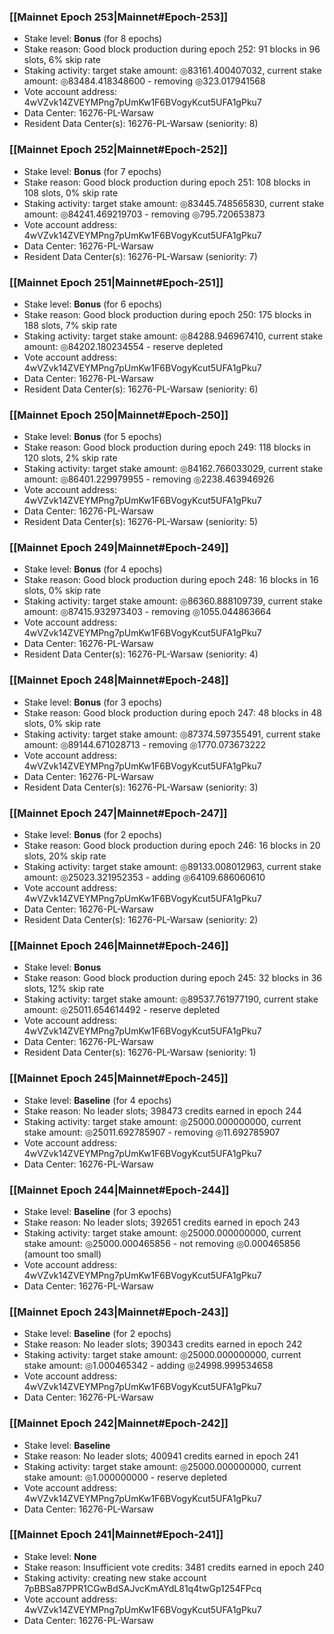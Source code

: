 ### [[Mainnet Epoch 253|Mainnet#Epoch-253]]
* Stake level: **Bonus** (for 8 epochs)
* Stake reason: Good block production during epoch 252: 91 blocks in 96 slots, 6% skip rate
* Staking activity: target stake amount: ◎83161.400407032, current stake amount: ◎83484.418348600 - removing ◎323.017941568
* Vote account address: 4wVZvk14ZVEYMPng7pUmKw1F6BVogyKcut5UFA1gPku7
* Data Center: 16276-PL-Warsaw
* Resident Data Center(s): 16276-PL-Warsaw (seniority: 8)
### [[Mainnet Epoch 252|Mainnet#Epoch-252]]
* Stake level: **Bonus** (for 7 epochs)
* Stake reason: Good block production during epoch 251: 108 blocks in 108 slots, 0% skip rate
* Staking activity: target stake amount: ◎83445.748565830, current stake amount: ◎84241.469219703 - removing ◎795.720653873
* Vote account address: 4wVZvk14ZVEYMPng7pUmKw1F6BVogyKcut5UFA1gPku7
* Data Center: 16276-PL-Warsaw
* Resident Data Center(s): 16276-PL-Warsaw (seniority: 7)
### [[Mainnet Epoch 251|Mainnet#Epoch-251]]
* Stake level: **Bonus** (for 6 epochs)
* Stake reason: Good block production during epoch 250: 175 blocks in 188 slots, 7% skip rate
* Staking activity: target stake amount: ◎84288.946967410, current stake amount: ◎84202.180234554 - reserve depleted
* Vote account address: 4wVZvk14ZVEYMPng7pUmKw1F6BVogyKcut5UFA1gPku7
* Data Center: 16276-PL-Warsaw
* Resident Data Center(s): 16276-PL-Warsaw (seniority: 6)
### [[Mainnet Epoch 250|Mainnet#Epoch-250]]
* Stake level: **Bonus** (for 5 epochs)
* Stake reason: Good block production during epoch 249: 118 blocks in 120 slots, 2% skip rate
* Staking activity: target stake amount: ◎84162.766033029, current stake amount: ◎86401.229979955 - removing ◎2238.463946926
* Vote account address: 4wVZvk14ZVEYMPng7pUmKw1F6BVogyKcut5UFA1gPku7
* Data Center: 16276-PL-Warsaw
* Resident Data Center(s): 16276-PL-Warsaw (seniority: 5)
### [[Mainnet Epoch 249|Mainnet#Epoch-249]]
* Stake level: **Bonus** (for 4 epochs)
* Stake reason: Good block production during epoch 248: 16 blocks in 16 slots, 0% skip rate
* Staking activity: target stake amount: ◎86360.888109739, current stake amount: ◎87415.932973403 - removing ◎1055.044863664
* Vote account address: 4wVZvk14ZVEYMPng7pUmKw1F6BVogyKcut5UFA1gPku7
* Data Center: 16276-PL-Warsaw
* Resident Data Center(s): 16276-PL-Warsaw (seniority: 4)
### [[Mainnet Epoch 248|Mainnet#Epoch-248]]
* Stake level: **Bonus** (for 3 epochs)
* Stake reason: Good block production during epoch 247: 48 blocks in 48 slots, 0% skip rate
* Staking activity: target stake amount: ◎87374.597355491, current stake amount: ◎89144.671028713 - removing ◎1770.073673222
* Vote account address: 4wVZvk14ZVEYMPng7pUmKw1F6BVogyKcut5UFA1gPku7
* Data Center: 16276-PL-Warsaw
* Resident Data Center(s): 16276-PL-Warsaw (seniority: 3)
### [[Mainnet Epoch 247|Mainnet#Epoch-247]]
* Stake level: **Bonus** (for 2 epochs)
* Stake reason: Good block production during epoch 246: 16 blocks in 20 slots, 20% skip rate
* Staking activity: target stake amount: ◎89133.008012963, current stake amount: ◎25023.321952353 - adding ◎64109.686060610
* Vote account address: 4wVZvk14ZVEYMPng7pUmKw1F6BVogyKcut5UFA1gPku7
* Data Center: 16276-PL-Warsaw
* Resident Data Center(s): 16276-PL-Warsaw (seniority: 2)
### [[Mainnet Epoch 246|Mainnet#Epoch-246]]
* Stake level: **Bonus**
* Stake reason: Good block production during epoch 245: 32 blocks in 36 slots, 12% skip rate
* Staking activity: target stake amount: ◎89537.761977190, current stake amount: ◎25011.654614492 - reserve depleted
* Vote account address: 4wVZvk14ZVEYMPng7pUmKw1F6BVogyKcut5UFA1gPku7
* Data Center: 16276-PL-Warsaw
* Resident Data Center(s): 16276-PL-Warsaw (seniority: 1)
### [[Mainnet Epoch 245|Mainnet#Epoch-245]]
* Stake level: **Baseline** (for 4 epochs)
* Stake reason: No leader slots; 398473 credits earned in epoch 244
* Staking activity: target stake amount: ◎25000.000000000, current stake amount: ◎25011.692785907 - removing ◎11.692785907
* Vote account address: 4wVZvk14ZVEYMPng7pUmKw1F6BVogyKcut5UFA1gPku7
* Data Center: 16276-PL-Warsaw
### [[Mainnet Epoch 244|Mainnet#Epoch-244]]
* Stake level: **Baseline** (for 3 epochs)
* Stake reason: No leader slots; 392651 credits earned in epoch 243
* Staking activity: target stake amount: ◎25000.000000000, current stake amount: ◎25000.000465856 - not removing ◎0.000465856 (amount too small)
* Vote account address: 4wVZvk14ZVEYMPng7pUmKw1F6BVogyKcut5UFA1gPku7
* Data Center: 16276-PL-Warsaw
### [[Mainnet Epoch 243|Mainnet#Epoch-243]]
* Stake level: **Baseline** (for 2 epochs)
* Stake reason: No leader slots; 390343 credits earned in epoch 242
* Staking activity: target stake amount: ◎25000.000000000, current stake amount: ◎1.000465342 - adding ◎24998.999534658
* Vote account address: 4wVZvk14ZVEYMPng7pUmKw1F6BVogyKcut5UFA1gPku7
* Data Center: 16276-PL-Warsaw
### [[Mainnet Epoch 242|Mainnet#Epoch-242]]
* Stake level: **Baseline**
* Stake reason: No leader slots; 400941 credits earned in epoch 241
* Staking activity: target stake amount: ◎25000.000000000, current stake amount: ◎1.000000000 - reserve depleted
* Vote account address: 4wVZvk14ZVEYMPng7pUmKw1F6BVogyKcut5UFA1gPku7
* Data Center: 16276-PL-Warsaw
### [[Mainnet Epoch 241|Mainnet#Epoch-241]]
* Stake level: **None**
* Stake reason: Insufficient vote credits: 3481 credits earned in epoch 240
* Staking activity: creating new stake account 7pBBSa87PPR1CGwBdSAJvcKmAYdL81q4twGp1254FPcq
* Vote account address: 4wVZvk14ZVEYMPng7pUmKw1F6BVogyKcut5UFA1gPku7
* Data Center: 16276-PL-Warsaw